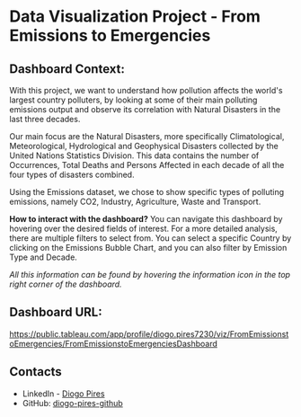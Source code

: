 # Data Visualization Project - From Emissions to Emergencies

## Dashboard Context:
With this project, we want to understand how pollution affects the world's largest country polluters, by looking at some of their main polluting emissions output and observe its correlation with Natural Disasters in the last three decades.

Our main focus are the Natural Disasters, more specifically Climatological, Meteorological, Hydrological and Geophysical Disasters collected by the United Nations Statistics Division. This data contains the number of Occurrences, Total Deaths and Persons Affected in each decade of all the four types of disasters combined.

Using the Emissions dataset, we chose to show specific types of polluting emissions, namely CO2, Industry, Agriculture, Waste and Transport.

**How to interact with the dashboard?** You can navigate this dashboard by hovering over the desired fields of interest. For a more detailed analysis, there are multiple filters to select from. You can select a specific Country by clicking on the Emissions Bubble Chart, and you can also filter by Emission Type and Decade.

*All this information can be found by hovering the information icon in the top right corner of  the dashboard.*

## Dashboard URL:
https://public.tableau.com/app/profile/diogo.pires7230/viz/FromEmissionstoEmergencies/FromEmissionstoEmergenciesDashboard

## **Contacts**
- LinkedIn - [Diogo Pires](https://www.linkedin.com/in/diogo-f-m-pires)
- GitHub: [diogo-pires-github](https://github.com/diogo-pires-github)
